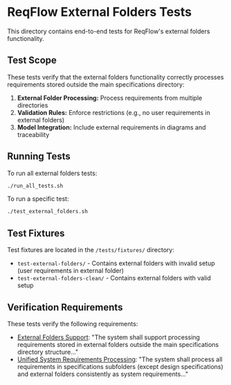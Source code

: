 # ReqFlow External Folders Tests

This directory contains end-to-end tests for ReqFlow's external folders functionality.

## Test Scope

These tests verify that the external folders functionality correctly processes requirements stored outside the main specifications directory:

1. **External Folder Processing:** Process requirements from multiple directories
2. **Validation Rules:** Enforce restrictions (e.g., no user requirements in external folders)
3. **Model Integration:** Include external requirements in diagrams and traceability

## Running Tests

To run all external folders tests:

```bash
./run_all_tests.sh
```

To run a specific test:

```bash
./test_external_folders.sh
```

## Test Fixtures

Test fixtures are located in the `/tests/fixtures/` directory:

- `test-external-folders/` - Contains external folders with invalid setup (user requirements in external folder)
- `test-external-folders-clean/` - Contains external folders with valid setup

## Verification Requirements

These tests verify the following requirements:

- [External Folders Support](../../specifications/SystemRequirements/Requirements.md#external-folders-support): "The system shall support processing requirements stored in external folders outside the main specifications directory structure..."
- [Unified System Requirements Processing](../../specifications/SystemRequirements/Requirements.md#unified-system-requirements-processing): "The system shall process all requirements in specifications subfolders (except design specifications) and external folders consistently as system requirements..."
